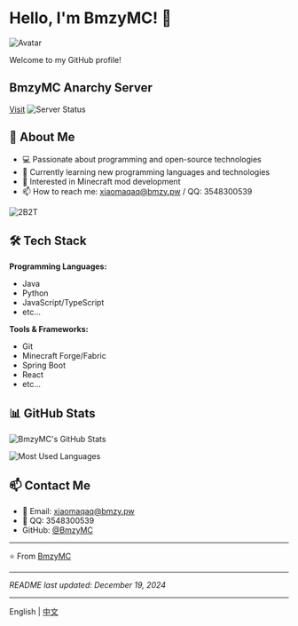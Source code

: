 # Hello, I'm BmzyMC! 👋 

![Avatar](https://avatars.githubusercontent.com/u/201321856?v=4)

Welcome to my GitHub profile!

## BmzyMC Anarchy Server
[Visit](https://cn.bmzy.pw)
![Server Status](https://api.azsu.top/mcping/image?ip=2b2t.bmzy.pw&watermark=§cBmzyMC§7｜§eQQ:604308082)

## 🚀 About Me

- 💻 Passionate about programming and open-source technologies
- 🌱 Currently learning new programming languages and technologies
- 🔭 Interested in Minecraft mod development
- 📫 How to reach me: xiaomaqaq@bmzy.pw / QQ: 3548300539

![2B2T](https://api.azsu.top/org/tablist/image)

## 🛠️ Tech Stack

**Programming Languages:**
- Java
- Python
- JavaScript/TypeScript
- etc...

**Tools & Frameworks:**
- Git
- Minecraft Forge/Fabric
- Spring Boot
- React
- etc...

## 📊 GitHub Stats

![BmzyMC's GitHub Stats](https://github-readme-stats.vercel.app/api?username=BmzyMC&show_icons=true&theme=radical)

![Most Used Languages](https://github-readme-stats.vercel.app/api/top-langs/?username=BmzyMC&layout=compact&theme=radical)

## 📫 Contact Me

- 📧 Email: [xiaomaqaq@bmzy.pw](mailto:xiaomaqaq@bmzy.pw)
- 💬 QQ: 3548300539
- GitHub: [@BmzyMC](https://github.com/BmzyMC)

---

⭐️ From [BmzyMC](https://github.com/BmzyMC)

---

*README last updated: December 19, 2024*

---

English | [中文](https://github.com/BmzyMC)
